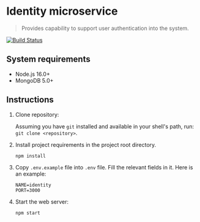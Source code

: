 # Identity microservice

> Provides capability to support user authentication into the system.

[![Build Status](https://github.com/0aps/art-marketplace/workflows/CI%20Identity/badge.svg)](https://github.com/0aps/art-marketplace/actions)

## System requirements

* Node.js 16.0+
* MongoDB 5.0+

## Instructions

1. Clone repository:

   Assuming you have `git` installed and available in your shell's path, run: `git clone <repository>`.

2. Install project requirements in the project root directory.

   ```sh
   npm install
   ```

3. Copy `.env.example` file into `.env` file. Fill the relevant fields in it. Here is an example:

    ```dotenv
    NAME=identity
    PORT=3000
    ```
4. Start the web server:

   ```sh
   npm start
   ```
